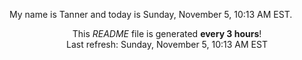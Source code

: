 My name is Tanner and today is Sunday, November 5, 10:13 AM EST.

<p align="center">This <i>README</i> file is generated <b>every 3 hours</b>!</br>Last refresh: Sunday, November 5, 10:13 AM EST<br /></p>

